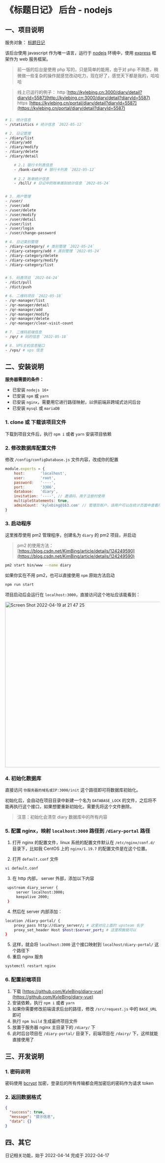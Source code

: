 # 《标题日记》 后台 - nodejs


## 一、项目说明
服务对象： [标题日记](https://github.com/KyleBing/diary-vue) 

该后台使用 javascript 作为唯一语言，运行于 [nodejs](https://github.com/nodejs/node) 环境中，使用 [express](https://github.com/expressjs/express) 框架作为 web 服务框架。
> 前一版的后台是使用 php 写的，只是简单的能用，由于对 php 不熟悉，稍微做一些复杂的操作就感觉改动吃力，现在好了，感觉天下都是我的，哈哈哈

> 线上已运行的例子：
> http [http://kylebing.cn:3000/diary/detail?diaryId=5587](http://kylebing.cn:3000/diary/detail?diaryId=5587)
> https [https://kylebing.cn/portal/diary/detail?diaryId=5587](https://kylebing.cn/portal/diary/detail?diaryId=5587)



### 
```bash
# 1. 统计信息
- /statistics # 统计信息 `2022-05-12`

# 2. 日记管理
- /diary/list
- /diary/add
- /diary/modify
- /diary/delete
- /diary/detail

    # 2.1 银行卡列表信息
    - /bank-card/ # 银行卡列表 `2022-05-12`
    
    # 2.2 账单统计信息
    - /bill/ # 日记中的账单类别统计信息 `2022-05-24`


# 3. 用户管理
- /user/
- /user/add
- /user/delete
- /user/modify
- /user/detail
- /user/list
- /user/login
- /user/change-password

# 4. 日记类别管理
- /diary-category/ # 类别管理 `2022-05-24`
- /diary-category/add # 类别管理 `2022-05-24`
- /diary-category/delete
- /diary-category/modify
- /diary-category/list


# 5. 码表项目 `2022-04-24`
- /dict/pull
- /dict/push

# 6. 二维码项目 `2022-05-18`
- /qr-manager/list
- /qr-manager/detail
- /qr-manager/add
- /qr-manager/modify
- /qr-manager/delete
- /qr-manager/clear-visit-count

# 7. 二维码前端信息
- /qr/ # 码的信息 `2022-05-18`

# 8. VPS主机信息接口
- /vps/ # vps 信息

```



## 二、安装说明

**服务器需要的条件：**
- 已安装 `nodejs 16+`
- 已安装 `npm` 或 `yarn`
- 已安装 `nginx`，需要用它进行路径映射，以供前端非跨域式访问后台
- 已安装 `mysql` 或 `mariaDB`

### 1. clone 或 下载该项目文件
下载到项目文件后，执行 `npm i` 或者 `yarn` 安装项目依赖

### 2. 修改数据库配置文件
修改 `/config/configDatabase.js` 文件内容，改成你的配置
```js
module.exports = {
    host:       'localhost',
    user:       'root',
    password:   '----',
    port:       '3306',
    database:   'diary',
    invitation: '----', // 邀请码，用于注册时使用
    multipleStatements: true,
    adminCount: 'kylebing@163.com' // 管理员账户，该用户可以在统计页面中查看所有用户统计数据
}
```
### 3. 启动程序
这里推荐使用 pm2 管理程序，创建名为 `diary` 的 pm2 项目，并启动
> pm2 的使用方法： [https://blog.csdn.net/KimBing/article/details/124249590](https://blog.csdn.net/KimBing/article/details/124249590)

```bash
pm2 start bin/www --name diary
```

如果你实在不用 pm2，也可以直接使用 `npm` 原始方法启动

```bash
npm run start
```

项目启动后会运行在 `localhost:3000`，直接访问这个地址应该能看到：

<img width="539" alt="Screen Shot 2022-04-19 at 21 47 25" src="https://user-images.githubusercontent.com/12215982/164018379-bb497ec3-53e4-46c5-969a-c5b3ca4c0c31.png">


### 4. 初始化数据库

直接访问 `你服务器的域名或IP:3000/init` 这个路径即可将数据库初始化。

初始化后，会自动在项目目录中新建一个名为 `DATABASE_LOCK` 的文件，之后将不能再执行这个接口，如果想要重新初始化，需要先将这个文件删除。

> 注意：初始化会清空 diary 数据库中的所有内容


### 5. 配置 nginx，映射 `localhost:3000` 路径到  `/diary-portal` 路径

1. 打开 nginx 的配置文件，linux 系统的配置文件默认在 `/etc/nginx/conf.d/` 目录下，比如我 CentOS 上的 `nginx/1.19.7` 的配置文件是在这个位置。


2. 打开 `default.conf` 文件
```bash
vi default.conf
```

3. 在 http 内部， server 外部，添加以下内容

```bash
 upstream diary_server {
     server localhost:3000;
     keepalive 2000;
 }
```

4. 然后在 server 内部添加：

```bash
location /diary-portal/ {
    proxy_pass http://diary_server/; # 这里对应上面的 upsteam 名字
    proxy_set_header Host $host:$server_port; # 这里照搬就可以
}
```
5. 这样，就会将 `localhost:3000` 这个接口映射到 `localhost/diary-portal/` 这个路径下
6. 重启 nginx 服务
  ```bash
  systemctl restart nginx
  ```

### 6. 配置前端项目
1. 下载 [https://github.com/KyleBing/diary-vue](https://github.com/KyleBing/diary-vue)
2. 安装依赖，执行 `npm i` 或者 `yarn`
3. 如果你需要修改前端请求后台的路径，修改 `/src/request.js` 中的 `BASE_URL` 即可
4. 执行 `npm build` 生成最终项目文件
5. 放置于服务器 nginx 主目录下的 `/diary/` 下
6. 此时后台项目在 `/diary-portal/` 目录下，前端项目在 `/dairy/` 下，这样就能直接使用了


## 三、开发说明

### 1. 密码说明
密码使用 [bcrypt](https://github.com/kelektiv/node.bcrypt.js) 加密，登录后的所有传输都会用加密后的密码作为请求 token

### 2. 返回数据格式

```json
{
  "success": true,
  "message": "提示信息",
  "data": {}
}
```

## 四、其它
日记相关功能，始于 2022-04-14 完成于 2022-04-17
